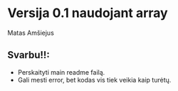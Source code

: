 # Versija 0.1 naudojant array
Matas Amšiejus

## Svarbu!!:
* Perskaityti main readme failą.
* Gali mesti error, bet kodas vis tiek veikia kaip turėtų.
